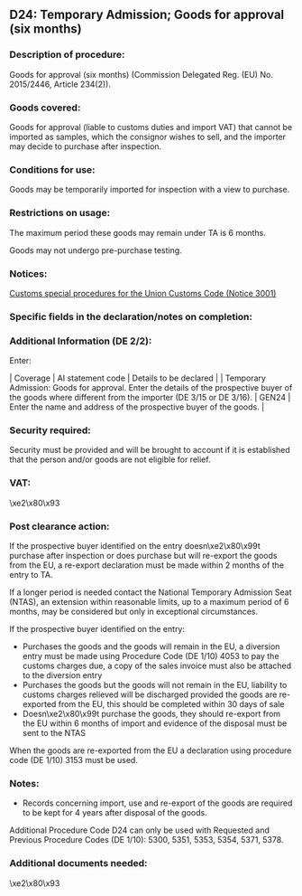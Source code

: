 D24: Temporary Admission; Goods for approval (six months)
---------------------------------------------------------

### Description of procedure:

Goods for approval (six months) (Commission Delegated Reg. (EU) No. 2015/2446, Article 234(2)).

### Goods covered:

Goods for approval (liable to customs duties and import VAT) that cannot be imported as samples, which the consignor wishes to sell, and the importer may decide to purchase after inspection.

### Conditions for use:

Goods may be temporarily imported for inspection with a view to purchase.

### Restrictions on usage:

The maximum period these goods may remain under TA is 6 months.

Goods may not undergo pre-purchase testing.

### Notices:

[Customs special procedures for the Union Customs Code (Notice 3001)](https://www.gov.uk/government/publications/notice-3001-special-procedures-for-the-union-customs-code)

### Specific fields in the declaration/notes on completion:

### Additional Information (DE 2/2):

Enter:



  |  Coverage |  AI statement code |  Details to be declared | 
   |  Temporary Admission: Goods for approval. Enter the details of the prospective buyer of the goods where different from the importer (DE 3/15 or DE 3/16). |  GEN24 |  Enter the name and address of the prospective buyer of the goods. | 
 
### Security required:

Security must be provided and will be brought to account if it is established that the person and/or goods are not eligible for relief.

### VAT:

\xe2\x80\x93

### Post clearance action:

If the prospective buyer identified on the entry doesn\xe2\x80\x99t purchase after inspection or does purchase but will re-export the goods from the EU, a re-export declaration must be made within 2 months of the entry to TA.

If a longer period is needed contact the National Temporary Admission Seat (NTAS), an extension within reasonable limits, up to a maximum period of 6 months, may be considered but only in exceptional circumstances.

If the prospective buyer identified on the entry:

 * Purchases the goods and the goods will remain in the EU, a diversion entry must be made using Procedure Code (DE 1/10) 4053 to pay the customs charges due, a copy of the sales invoice must also be attached to the diversion entry
 * Purchases the goods but the goods will not remain in the EU, liability to customs charges relieved will be discharged provided the goods are re-exported from the EU, this should be completed within 30 days of sale
 * Doesn\xe2\x80\x99t purchase the goods, they should re-export from the EU within 6 months of import and evidence of the disposal must be sent to the NTAS

When the goods are re-exported from the EU a declaration using procedure code (DE 1/10) 3153 must be used.

### Notes:

 * Records concerning import, use and re-export of the goods are required to be kept for 4 years after disposal of the goods.

Additional Procedure Code D24 can only be used with Requested and Previous Procedure Codes (DE 1/10): 5300, 5351, 5353, 5354, 5371, 5378.

### Additional documents needed:

\xe2\x80\x93

